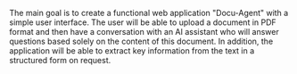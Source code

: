 The main goal is to create a functional web application "Docu-Agent" with a simple user interface. The user will be able to upload a document in PDF format and then have a conversation with an AI assistant who will answer questions based solely on the content of this document. In addition, the application will be able to extract key information from the text in a structured form on request.